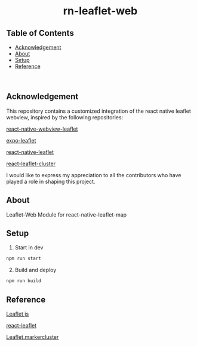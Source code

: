 <!-- Title -->
<h1 align="center">
    <b>rn-leaflet-web</b>
</h1>

## <b>Table of Contents</b>

- [Acknowledgement](#acknowledgement)</br>
- [About](#about)</br>
- [Setup](#setup)</br>
- [Reference](#reference)

</br>

## <b>Acknowledgement<a name="acknowledgement"></a></b>

This repository contains a customized integration of the react native leaflet webview, inspired by the following repositories:

[react-native-webview-leaflet](https://github.com/reggie3/react-native-webview-leaflet)

[expo-leaflet](https://github.com/Dean177/expo-leaflet)

[react-native-leaflet](https://github.com/pavel-corsaghin/react-native-leaflet)

[react-leaflet-cluster](https://github.com/akursat/react-leaflet-cluster)

I would like to express my appreciation to all the contributors who have played a role in shaping this project.

## <b>About<a name="about"></a></b>

<p>Leaflet-Web Module for react-native-leaflet-map</p>

## <b>Setup<a name="setup"></a></b>

1. Start in dev

```zsh
npm run start
```

2. Build and deploy

```zsh
npm run build
```

## <b>Reference<a name="reference"></a></b>

[Leaflet js](https://leafletjs.com/)

[react-leaflet](https://react-leaflet.js.org/)

[Leaflet.markercluster](https://github.com/Leaflet/Leaflet.markercluster)
